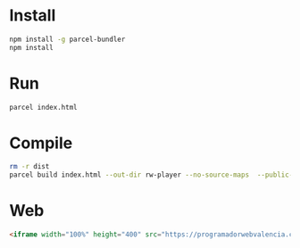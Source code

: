 # Install

```sh
npm install -g parcel-bundler
npm install
```

# Run

```sh
parcel index.html
```


# Compile

```sh
rm -r dist
parcel build index.html --out-dir rw-player --no-source-maps  --public-url https://republicaweb.es/rw-player/
```

# Web

```html
<iframe width="100%" height="400" src="https://programadorwebvalencia.com/rw-player/" frameborder="0"></iframe> 
```
